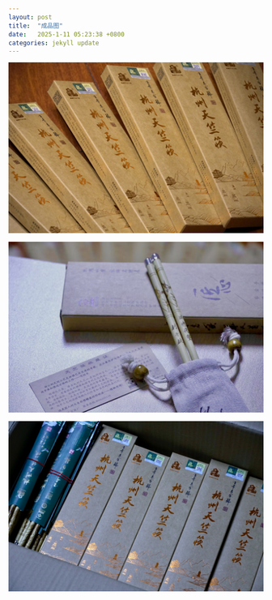 ```yaml
---
layout: post
title:  "成品图"
date:   2025-1-11 05:23:38 +0800
categories: jekyll update
---
```


![](/images/cp1.jpg)

![](/images/cp2.jpg)

![](/images/cp3.jpg)